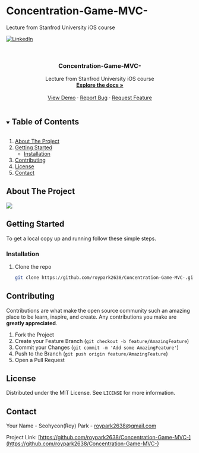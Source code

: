 # Concentration-Game-MVC-
Lecture from Stanfrod University iOS course



<!-- PROJECT SHIELDS -->
<!--
*** I'm using markdown "reference style" links for readability.
*** Reference links are enclosed in brackets [ ] instead of parentheses ( ).
*** See the bottom of this document for the declaration of the reference variables
*** for contributors-url, forks-url, etc. This is an optional, concise syntax you may use.
*** https://www.markdownguide.org/basic-syntax/#reference-style-links
-->
[![LinkedIn][linkedin-shield]][linkedin-url]



<!-- PROJECT LOGO -->
<br />
<p align="center">
  <a href="https://github.com/roypark2638/Concentration-Game-MVC-">
  </a>

  <h3 align="center">Concentration-Game-MVC-
</h3>

  <p align="center">
    Lecture from Stanfrod University iOS course
    <br />
    <a href="https://github.com/roypark2638/Concentration-Game-MVC-"><strong>Explore the docs »</strong></a>
    <br />
    <br />
    <a href="https://github.com/roypark2638/Concentration-Game-MVC-">View Demo</a>
    ·
    <a href="https://github.com/roypark2638/Concentration-Game-MVC-/issues">Report Bug</a>
    ·
    <a href="https://github.com/roypark2638/Concentration-Game-MVC-/issues">Request Feature</a>
  </p>
</p>



<!-- TABLE OF CONTENTS -->
<details open="open">
  <summary><h2 style="display: inline-block">Table of Contents</h2></summary>
  <ol>
    <li>
      <a href="#about-the-project">About The Project</a>
      <ul>
      </ul>
    </li>
    <li>
      <a href="#getting-started">Getting Started</a>
      <ul>
        <li><a href="#installation">Installation</a></li>
      </ul>
    </li>
    <li><a href="#contributing">Contributing</a></li>
    <li><a href="#license">License</a></li>
    <li><a href="#contact">Contact</a></li>
  </ol>
</details>



<!-- ABOUT THE PROJECT -->
## About The Project

![](http://g.recordit.co/MqsHaaPcAw.gif)



<!-- GETTING STARTED -->
## Getting Started

To get a local copy up and running follow these simple steps.


### Installation

1. Clone the repo
   ```sh
   git clone https://github.com/roypark2638/Concentration-Game-MVC-.git
   ```




<!-- CONTRIBUTING -->
## Contributing

Contributions are what make the open source community such an amazing place to be learn, inspire, and create. Any contributions you make are **greatly appreciated**.

1. Fork the Project
2. Create your Feature Branch (`git checkout -b feature/AmazingFeature`)
3. Commit your Changes (`git commit -m 'Add some AmazingFeature'`)
4. Push to the Branch (`git push origin feature/AmazingFeature`)
5. Open a Pull Request



<!-- LICENSE -->
## License

Distributed under the MIT License. See `LICENSE` for more information.



<!-- CONTACT -->
## Contact

Your Name - Seohyeon(Roy) Park - roypark2638@gmail.com

Project Link: [https://github.com/roypark2638/Concentration-Game-MVC-](https://github.com/roypark2638/Concentration-Game-MVC-)




<!-- MARKDOWN LINKS & IMAGES -->
<!-- https://www.markdownguide.org/basic-syntax/#reference-style-links -->
[contributors-shield]: https://img.shields.io/github/contributors/roypark2638/repo.svg?style=for-the-badge
[contributors-url]: https://github.com/roypark2638/repo/graphs/contributors
[forks-shield]: https://img.shields.io/github/forks/roypark2638/repo.svg?style=for-the-badge
[forks-url]: https://github.com/roypark2638/repo/network/members
[stars-shield]: https://img.shields.io/github/stars/roypark2638/repo.svg?style=for-the-badge
[stars-url]: https://github.com/roypark2638/repo/stargazers
[issues-shield]: https://img.shields.io/github/issues/roypark2638/repo.svg?style=for-the-badge
[issues-url]: https://github.com/roypark2638/repo/issues
[license-shield]: https://img.shields.io/github/license/roypark2638/repo.svg?style=for-the-badge
[license-url]: https://github.com/roypark2638/repo/blob/master/LICENSE.txt
[linkedin-shield]: https://img.shields.io/badge/-LinkedIn-black.svg?style=for-the-badge&logo=linkedin&colorB=555
[linkedin-url]: https://www.linkedin.com/in/roypark2638/
